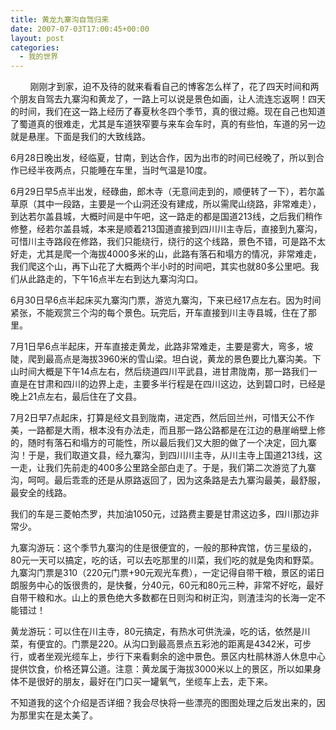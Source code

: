 ```yaml
---
title: 黄龙九寨沟自驾归来
date: 2007-07-03T17:00:45+00:00
layout: post
categories:
  - 我的世界
---
```

        刚刚才到家，迫不及待的就来看看自己的博客怎么样了，花了四天时间和两个朋友自驾去九寨沟和黄龙了，一路上可以说是景色如画，让人流连忘返啊！四天的时间，我们在这一路上经历了春夏秋冬四个季节，真的很过瘾。现在自己也知道了蜀道真的很难走，尤其是车道狭窄要与来车会车时，真的有些怕，车道的另一边就是悬崖。下面是我们的大致线路。

6月28日晚出发，经临夏，甘南，到达合作，因为出市的时间已经晚了，所以到合作已经半夜两点，只能睡在车里，当时气温是10度。
<!--more-->

6月29日早5点半出发，经碌曲，郎木寺（无意间走到的，顺便转了一下），若尔盖草原（其中一段路，主要是一个山洞还没有建成，所以需爬山绕路，非常难走），到达若尔盖县城，大概时间是中午吧，这一路走的都是国道213线，之后我们稍作修整，经若尔盖县城，本来是顺着213国道直接到四川川主寺后，直接到九寨沟，可惜川主寺路段在修路，我们只能绕行，绕行的这个线路，景色不错，可是路不太好走，尤其是爬一个海拔4000多米的山，此路有落石和塌方的情况，非常难走，我们爬这个山，再下山花了大概两个半小时的时间吧，其实也就80多公里吧。我们从此路走的，下午16点半左右到达九寨沟沟口。

6月30日早6点半起床买九寨沟门票，游览九寨沟，下来已经17点左右。因为时间紧张，不能观赏三个沟的每个景色。玩完后，开车直接到川主寺县城，住在了那里。

7月1日早6点半起床，开车直接走黄龙，此路非常难走，主要是雾大，弯多，坡陡，爬到最高点是海拔3960米的雪山梁。坦白说，黄龙的景色要比九寨沟美。下山时间大概是下午14点左右，然后绕道四川平武县，进甘肃陇南，那一路我们一直是在甘肃和四川的边界上走，主要多半行程是在四川这边，达到碧口时，已经是晚上21点左右，最后住在了文县。

7月2日早7点起床，打算是经文县到陇南，进定西，然后回兰州，可惜天公不作美，一路都是大雨，根本没有办法走，而且那一路公路都是在江边的悬崖峭壁上修的，随时有落石和塌方的可能性，所以最后我们又大胆的做了一个决定，回九寨沟！于是，我们取道文县，经九寨沟，到四川川主寺，从川主寺上国道213线，这一走，让我们先前走的400多公里路全部白走了。于是，我们第二次游览了九寨沟，呵呵。最后乖乖的还是从原路返回了，因为这条路是去九寨沟最美，最舒服，最安全的线路。

我们的车是三菱帕杰罗，共加油1050元，过路费主要是甘肃这边多，四川那边非常少。

九寨沟游玩：这个季节九寨沟的住是很便宜的，一般的那种宾馆，仿三星级的，80元一天可以搞定，吃的话，可以去吃那里的川菜，我们吃的就是兔肉和野菜。九寨沟门票是310（220元门票+90元观光车费），一定记得自带干粮，景区的诺日朗服务中心的饭很贵的，是快餐，分40元，60元和80元三种，非常不好吃，最好自带干粮和水。山上的景色绝大多数都在日则沟和树正沟，则渣洼沟的长海一定不能错过！

黄龙游玩：可以住在川主寺，80元搞定，有热水可供洗澡，吃的话，依然是川菜，有便宜的。门票是220。从沟口到最高景点五彩池的距离是4342米，可步行，或者坐观光缆车上，步行下来看剩余的途中景色。景区内杜鹃林游人休息中心提供饮食，价格还算公道。注意：黄龙属于海拔3000米以上的景区，所以如果身体不是很好的朋友，最好在门口买一罐氧气，坐缆车上去，走下来。

不知道我的这个介绍是否详细？我会尽快将一些漂亮的图图处理之后发出来的，因为那里实在是太美了。